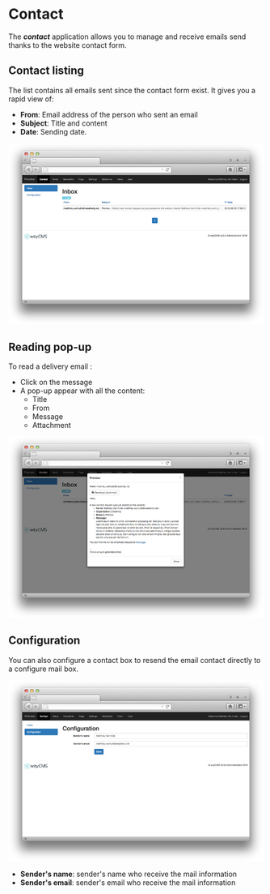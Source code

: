 # Contact

The ***contact*** application allows you to manage and receive emails send thanks to the website contact form.

## Contact listing

The list contains all emails sent since the contact form exist.
It gives you a rapid view of: 

* **From**: Email address of the person who sent an email
* **Subject**: Title and content
* **Date**: Sending date.

![](images/contact-01.jpg)
## Reading pop-up

To read a delivery email :

* Click on the message 
* A pop-up appear with all the content:
  * Title
  * From 
  * Message
  * Attachment 

![](images/contact-02.jpg)
## Configuration 

You can also configure a contact box to resend the email contact directly to a configure mail box.

![](images/contact-03.jpg)

* **Sender's name**: sender's name who receive the mail information
* **Sender's email**: sender's email who receive the mail information